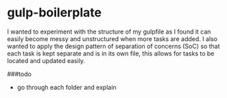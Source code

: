 # gulp-boilerplate

I wanted to experiment with the structure of my gulpfile as I found it can easily become messy and unstructured when more tasks are added. I also wanted to apply the design pattern of separation of concerns (SoC) so that each task is kept separate and is in its own file, this allows for tasks to be located and updated easily.

###todo 
- go through each folder and explain
